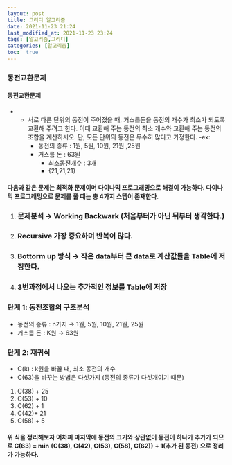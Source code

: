 ```yaml
---
layout: post
title: 그리디 알고리즘
date: 2021-11-23 21:24 
last_modified_at: 2021-11-23 23:24
tags: [알고리즘,그리디]
categories: [알고리즘]
toc:  true
---
```


### 동전교환문제
####  동전교환문제 
+   
    - 서로 다른 단위의 동전이 주어졌을 때, 거스름돈을 동전의 개수가 최소가 되도록 교환해 주려고 한다. 이때 교환해 주는 동전의 최소 개수와 교환해 주는 동전의 조합을 계산하시오. 단, 모든 단위의 동전은 무수히 많다고 가정한다.
    -ex: 
        + 동전의 종류 : 1원, 5원, 10원, 21원 ,25원
        + 거스름 돈 : 63원
            - 최소동전개수 : 3개
            - {21,21,21}
<h4> 다음과 같은 문제는 최적화 문제이며 다이나믹 프로그래밍으로 해결이 가능하다.  
 다이나믹 프로그래밍으로 문제를 풀 때는 총 4가지 스텝이 존재한다.</h4>

1. ### 문제분석 → Working Backwark (처음부터가 아닌 뒤부터 생각한다.)    
2. ### Recursive 가장 중요하며 반복이 많다.  
3. ### Bottorm up 방식 → 쟉은 data부터 큰 data로 계산값들을 Table에 저장한다.  
4. ### 3번과정에서 나오는 추가적인 정보를 Table에 저장  

### 단계 1: 동전조합의 구조분석
+ 동전의 종류 : n가지 → 1원, 5원, 10원, 21원, 25원
+ 거스름 돈 : K원 → 63원

### 단계 2: 재귀식
+ C(k) : k원을 바꿀 때, 최소 동전의 개수
+ C(63)을 바꾸는 방법은 다섯가지 (동전의 종류가 다섯개이기 때문)
1. C(38) + 25  
2. C(53) + 10  
3. C(62) + 1  
4. C(42)+ 21  
5. C(58) + 5   

  <h4> 위 식을 정리해보자 어차피 마지막에 동전의 크기와 상관없이 동전이 하나가 추가가 되므로 
    C(63) = min {C(38), C(42), C(53), C(58), C(62)} + 1(추가 된 동전) 으로 정리가 가능하다. </h4>

